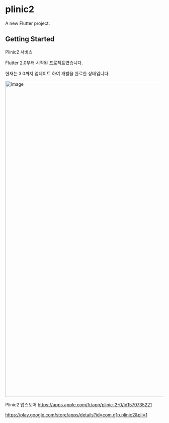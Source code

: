 # plinic2

A new Flutter project.

## Getting Started

Plinic2 서비스

Flutter 2.0부터 시작된 프로젝트였습니다.

현재는 3.0까지 업데이트 하여 개발을 완료한 상태입니다.

<img width="1002" alt="image" src="https://user-images.githubusercontent.com/16697373/216264873-6f7c49b6-ddb1-4f8a-800d-7fcb31536cb8.png">


Plinic2 앱스토어 https://apps.apple.com/fr/app/plinic-2-0/id1570735221

https://play.google.com/store/apps/details?id=com.g1p.plinic2&pli=1
